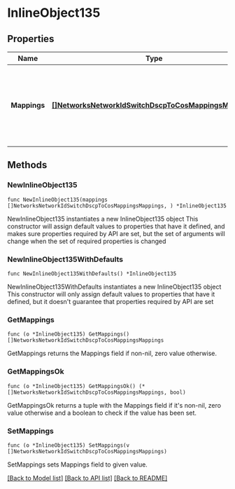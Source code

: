 # InlineObject135

## Properties

Name | Type | Description | Notes
------------ | ------------- | ------------- | -------------
**Mappings** | [**[]NetworksNetworkIdSwitchDscpToCosMappingsMappings**](NetworksNetworkIdSwitchDscpToCosMappingsMappings.md) | An array of DSCP to CoS mappings. An empty array will reset the mappings to default. | 

## Methods

### NewInlineObject135

`func NewInlineObject135(mappings []NetworksNetworkIdSwitchDscpToCosMappingsMappings, ) *InlineObject135`

NewInlineObject135 instantiates a new InlineObject135 object
This constructor will assign default values to properties that have it defined,
and makes sure properties required by API are set, but the set of arguments
will change when the set of required properties is changed

### NewInlineObject135WithDefaults

`func NewInlineObject135WithDefaults() *InlineObject135`

NewInlineObject135WithDefaults instantiates a new InlineObject135 object
This constructor will only assign default values to properties that have it defined,
but it doesn't guarantee that properties required by API are set

### GetMappings

`func (o *InlineObject135) GetMappings() []NetworksNetworkIdSwitchDscpToCosMappingsMappings`

GetMappings returns the Mappings field if non-nil, zero value otherwise.

### GetMappingsOk

`func (o *InlineObject135) GetMappingsOk() (*[]NetworksNetworkIdSwitchDscpToCosMappingsMappings, bool)`

GetMappingsOk returns a tuple with the Mappings field if it's non-nil, zero value otherwise
and a boolean to check if the value has been set.

### SetMappings

`func (o *InlineObject135) SetMappings(v []NetworksNetworkIdSwitchDscpToCosMappingsMappings)`

SetMappings sets Mappings field to given value.



[[Back to Model list]](../README.md#documentation-for-models) [[Back to API list]](../README.md#documentation-for-api-endpoints) [[Back to README]](../README.md)


